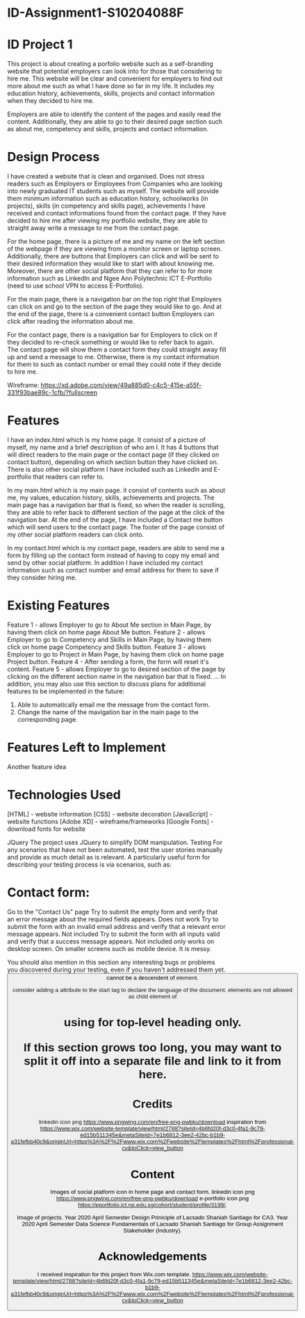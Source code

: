 # ID-Assignment1-S10204088F
# ID Project 1
This project is about creating a porfolio website such as a self-branding website that potential employers can look into for those that considering to hire me. This website will be clear and convenient for employers to find out more about me such as what I have done so far in my life. It includes my education history, achievements, skills, projects and contact information when they decided to hire me. 

Employers are able to identify the content of the pages and easily read the content. Additionally, they are able to go to their desired page section such as about me, competency and skills, projects and contact information. 

# Design Process
I have created a website that is clean and organised. Does not stress readers such as Employers or Employees from Companies who are looking into newly graduated IT students such as myself. The website will provide them minimum information such as education history, schoolworks (in projects), skills (in competency and skills page), achievements I have received and contact informations found from the contact page. If they have decided to hire me after viewing my portfolio website, they are able to straight away write a message to me from the contact page.

For the home page,
there is a picture of me and my name on the left section of the webpage if they are viewing from a monitor screen or laptop screen. Additionally, there are buttons that Employers can click and will be sent to their desired information they would like to start with about knowing me. Moreover, there are other social platform that they can refer to for more information such as LinkedIn and Ngee Ann Polytechnic ICT E-Portfolio (need to use school VPN to access E-Portfolio).

For the main page,
there is a navigation bar on the top right that Employers can click on and go to the section of the page they would like to go. And at the end of the page, there is a convenient contact button Employers can click after reading the information about me.

For the contact page,
there is a navigation bar for Employers to click on if they decided to re-check something or would like to refer back to again. The contact page will show them a contact form they could straight away fill up and send a message to me. Otherwise, there is my contact information for them to such as contact number or email they could note if they decide to hire me.

Wireframe:
https://xd.adobe.com/view/49a885d0-c4c5-415e-a55f-331f93bae89c-1cfb/?fullscreen

# Features
I have an index.html which is my home page. It consist of a picture of myself, my name and a brief description of who am I. It has 4 buttons that will direct readers to the main page or the contact page (if they clicked on contact button), depending on which section button they have clicked on. There is also other social platform I have included such as LinkedIn and E-portfolio that readers can refer to. 

In my main.html which is my main page. it consist of contents such as about me, my values, education history, skills, achievements and projects. The main page has a navigation bar that is fixed, so when the reader is scrolling, they are able to refer back to different section of the page at the click of the navigation bar. At the end of the page, I have included a Contact me button which will send users to the contact page. The footer of the page consist of my other social platform readers can click onto.

In my contact.html which is my contact page, readers are able to send me a form by filling up the contact form instead of having to copy my email and send by other social platform. In addition I have included my contact information such as contact number and email address for them to save if they consider hiring me. 

# Existing Features
Feature 1 - allows Employer to go to About Me section in Main Page, by having them click on home page About Me button.
Feature 2 - allows Employer to go to Competency and Skills in Main Page, by having them click on home page Competency and Skills button.
Feature 3 - allows Employer to go to Project in Main Page, by having them click on home page Project button.
Feature 4 - After sending a form, the form will reset it's content.
Feature 5 - allows Employer to go to desired section of the page by clicking on the different section name in the navigation bar that is fixed. 
...
In addition, you may also use this section to discuss plans for additional features to be implemented in the future:
1) Able to automatically email me the message from the contact form.
2) Change the name of the mavigation bar in the main page to the corresponding page.

# Features Left to Implement
Another feature idea

# Technologies Used
[HTML] - website information
[CSS] - website decoration
[JavaScript] - website functions
[Adobe XD] - wireframe/frameworks
[Google Fonts] - download fonts for website

JQuery
The project uses JQuery to simplify DOM manipulation.
Testing
For any scenarios that have not been automated, test the user stories manually and provide as much detail as is relevant. A particularly useful form for describing your testing process is via scenarios, such as:

# Contact form:
Go to the "Contact Us" page
Try to submit the empty form and verify that an error message about the required fields appears. Does not work
Try to submit the form with an invalid email address and verify that a relevant error message appears. Not included
Try to submit the form with all inputs valid and verify that a success message appears. Not included
only works on desktop screen. On smaller screens such as mobile device. It is messy.

You should also mention in this section any interesting bugs or problems you discovered during your testing, even if you haven't addressed them yet.
<button> cannot be a descendent of <a> element.
<html lang="en"> consider adding a <lang> attribute to the <html> start tag to declare the language of the document.
<h> elements are not allowed as child element of <span>
<h1> using for top-level heading only.

If this section grows too long, you may want to split it off into a separate file and link to it from here.

# Credits
linkedin icon png https://www.pngwing.com/en/free-png-pwbku/download
inspiration from https://www.wix.com/website-template/view/html/2788?siteId=4b6fd20f-d3c0-4fa1-9c79-ed15b511345e&metaSiteId=7e1b6812-3ee2-42bc-b1b9-a31fefbb40c9&originUrl=https%3A%2F%2Fwww.wix.com%2Fwebsite%2Ftemplates%2Fhtml%2Fprofessional-cv&tpClick=view_button

# Content
Images of social platform icon in home page and contact form.
    linkedin icon png https://www.pngwing.com/en/free-png-pwbku/download
    e-portfolio icon png https://eportfolio.ict.np.edu.sg/cohort/student/profile/3199/.

Image of projects.
    Year 2020 April Semester Design Priniciple of Lacsado Shaniah Santiago for CA3.
    Year 2020 April Semester Data Science Fundamentals of Lacsado Shaniah Santiago for Group Assignment Stakeholder (Industry).

# Acknowledgements
I received inspiration for this project from Wix.com template.
https://www.wix.com/website-template/view/html/2788?siteId=4b6fd20f-d3c0-4fa1-9c79-ed15b511345e&metaSiteId=7e1b6812-3ee2-42bc-b1b9-a31fefbb40c9&originUrl=https%3A%2F%2Fwww.wix.com%2Fwebsite%2Ftemplates%2Fhtml%2Fprofessional-cv&tpClick=view_button

